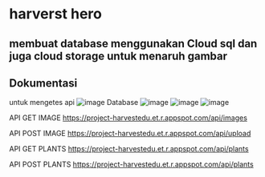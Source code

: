 # harverst hero

## membuat database menggunakan Cloud sql dan juga cloud storage untuk menaruh gambar


## Dokumentasi 
untuk mengetes api
![image](https://github.com/rifqiislami/HarvestHero/assets/160229817/a7919bad-dbf2-4604-9e4a-bb963a62c993)
Database
![image](https://github.com/rifqiislami/HarvestHero/assets/160229817/28773d41-3468-4623-b39c-09ef43e776f4)
![image](https://github.com/rifqiislami/HarvestHero/assets/160229817/cc32ea10-87fb-4018-b76b-6bf77621644a)
![image](https://github.com/rifqiislami/HarvestHero/assets/160229817/8c54682a-8973-404c-827a-e6f2b7db605a)




API GET IMAGE https://project-harvestedu.et.r.appspot.com/api/images

API POST IMAGE https://project-harvestedu.et.r.appspot.com/api/upload

API GET PLANTS https://project-harvestedu.et.r.appspot.com/api/plants

API POST PLANTS https://project-harvestedu.et.r.appspot.com/api/plants
